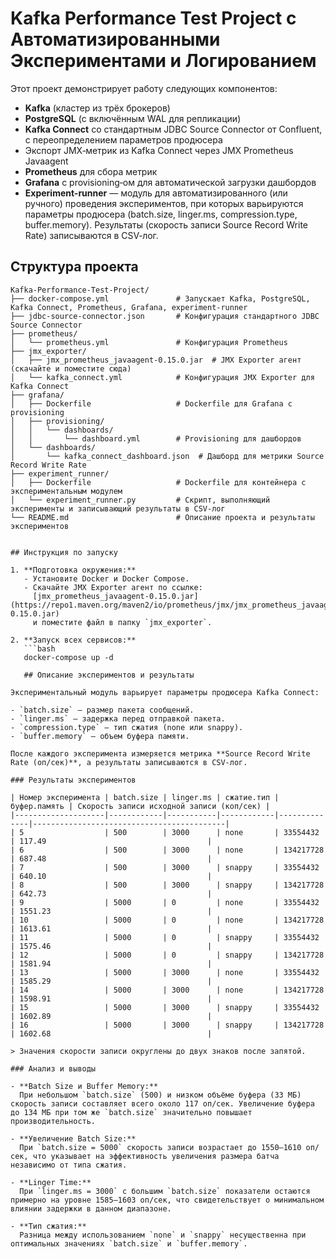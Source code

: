# Kafka Performance Test Project с Автоматизированными Экспериментами и Логированием

Этот проект демонстрирует работу следующих компонентов:
- **Kafka** (кластер из трёх брокеров)
- **PostgreSQL** (с включённым WAL для репликации)
- **Kafka Connect** со стандартным JDBC Source Connector от Confluent, с переопределением параметров продюсера
- Экспорт JMX‑метрик из Kafka Connect через JMX Prometheus Javaagent
- **Prometheus** для сбора метрик
- **Grafana** с provisioning‑ом для автоматической загрузки дашбордов
- **Experiment-runner** — модуль для автоматизированного (или ручного) проведения экспериментов, при которых варьируются параметры продюсера (batch.size, linger.ms, compression.type, buffer.memory). Результаты (скорость записи Source Record Write Rate) записываются в CSV‑лог.

## Структура проекта

```plaintext
Kafka-Performance-Test-Project/
├── docker-compose.yml               # Запускает Kafka, PostgreSQL, Kafka Connect, Prometheus, Grafana, experiment-runner
├── jdbc-source-connector.json       # Конфигурация стандартного JDBC Source Connector
├── prometheus/
│   └── prometheus.yml               # Конфигурация Prometheus
├── jmx_exporter/
│   ├── jmx_prometheus_javaagent-0.15.0.jar  # JMX Exporter агент (скачайте и поместите сюда)
│   └── kafka_connect.yml            # Конфигурация JMX Exporter для Kafka Connect
├── grafana/
│   ├── Dockerfile                   # Dockerfile для Grafana с provisioning
│   ├── provisioning/
│   │   └── dashboards/
│   │       └── dashboard.yml        # Provisioning для дашбордов
│   └── dashboards/
│       └── kafka_connect_dashboard.json  # Дашборд для метрики Source Record Write Rate
├── experiment_runner/
│   ├── Dockerfile                   # Dockerfile для контейнера с экспериментальным модулем
│   └── experiment_runner.py         # Скрипт, выполняющий эксперименты и записывающий результаты в CSV‑лог
└── README.md                        # Описание проекта и результаты экспериментов


## Инструкция по запуску

1. **Подготовка окружения:**
   - Установите Docker и Docker Compose.
   - Скачайте JMX Exporter агент по ссылке:  
     [jmx_prometheus_javaagent-0.15.0.jar](https://repo1.maven.org/maven2/io/prometheus/jmx/jmx_prometheus_javaagent/0.15.0/jmx_prometheus_javaagent-0.15.0.jar)  
     и поместите файл в папку `jmx_exporter`.

2. **Запуск всех сервисов:**
   ```bash
   docker-compose up -d

   ## Описание экспериментов и результаты

Экспериментальный модуль варьирует параметры продюсера Kafka Connect:

- `batch.size` — размер пакета сообщений.
- `linger.ms` — задержка перед отправкой пакета.
- `compression.type` — тип сжатия (none или snappy).
- `buffer.memory` — объем буфера памяти.

После каждого эксперимента измеряется метрика **Source Record Write Rate (оп/сек)**, а результаты записываются в CSV‑лог.

### Результаты экспериментов

| Номер эксперимента | batch.size | linger.ms | сжатие.тип | буфер.память | Скорость записи исходной записи (коп/сек) |
|--------------------|------------|-----------|------------|--------------|-------------------------------------------|
| 5                  | 500        | 3000      | none       | 33554432     | 117.49                                    |
| 6                  | 500        | 3000      | none       | 134217728    | 687.48                                    |
| 7                  | 500        | 3000      | snappy     | 33554432     | 640.10                                    |
| 8                  | 500        | 3000      | snappy     | 134217728    | 642.73                                    |
| 9                  | 5000       | 0         | none       | 33554432     | 1551.23                                   |
| 10                 | 5000       | 0         | none       | 134217728    | 1613.61                                   |
| 11                 | 5000       | 0         | snappy     | 33554432     | 1575.46                                   |
| 12                 | 5000       | 0         | snappy     | 134217728    | 1581.94                                   |
| 13                 | 5000       | 3000      | none       | 33554432     | 1585.29                                   |
| 14                 | 5000       | 3000      | none       | 134217728    | 1598.91                                   |
| 15                 | 5000       | 3000      | snappy     | 33554432     | 1602.89                                   |
| 16                 | 5000       | 3000      | snappy     | 134217728    | 1602.68                                   |

> Значения скорости записи округлены до двух знаков после запятой.

### Анализ и выводы

- **Batch Size и Buffer Memory:**  
  При небольшом `batch.size` (500) и низком объёме буфера (33 МБ) скорость записи составляет всего около 117 оп/сек. Увеличение буфера до 134 МБ при том же `batch.size` значительно повышает производительность.

- **Увеличение Batch Size:**  
  При `batch.size = 5000` скорость записи возрастает до 1550–1610 оп/сек, что указывает на эффективность увеличения размера батча независимо от типа сжатия.

- **Linger Time:**  
  При `linger.ms = 3000` с большим `batch.size` показатели остаются примерно на уровне 1585–1603 оп/сек, что свидетельствует о минимальном влиянии задержки в данном диапазоне.

- **Тип сжатия:**  
  Разница между использованием `none` и `snappy` несущественна при оптимальных значениях `batch.size` и `buffer.memory`.